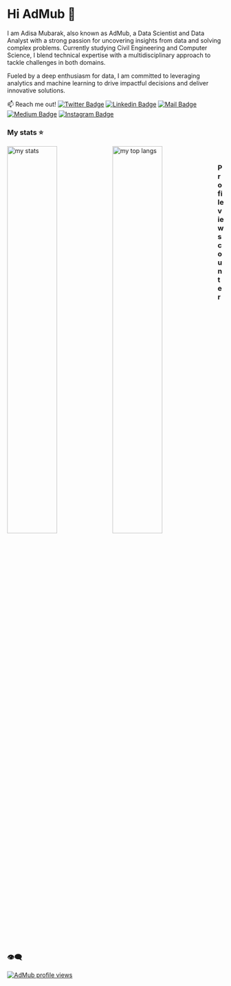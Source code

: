 # Hi AdMub 👋

I am Adisa Mubarak, also known as AdMub, a Data Scientist and Data Analyst with a strong passion for uncovering insights from data and solving complex problems. Currently studying Civil Engineering and Computer Science, I blend technical expertise with a multidisciplinary approach to tackle challenges in both domains.

Fueled by a deep enthusiasm for data, I am committed to leveraging analytics and machine learning to drive impactful decisions and deliver innovative solutions.

:mailbox: Reach me out!
[![Twitter Badge](https://img.shields.io/badge/-@AdisaAdmub-1ca0f1?style=flat&labelColor=1ca0f1&logo=twitter&logoColor=white&link=https://x.com/AdisaAdmub)](https://x.com/AdisaAdmub) 
[![Linkedin Badge](https://img.shields.io/badge/-Mubarak_Adisa-0e76a8?style=flat&labelColor=0e76a8&logo=linkedin&logoColor=white&link=https://www.linkedin.com/in/mubarak-adisa-334a441b6/)](https://www.linkedin.com/in/mubarak-adisa-334a441b6/) 
[![Mail Badge](https://img.shields.io/badge/-admub465-c0392b?style=flat&labelColor=c0392b&logo=gmail&logoColor=white)](mailto:admub465@gmail.com)
[![Medium Badge](https://img.shields.io/badge/-@admub465-000000?style=flat&labelColor=000000&logo=medium&logoColor=white&link=https://medium.com/@admub465)](https://medium.com/@admub465) 
[![Instagram Badge](https://img.shields.io/badge/-mubarakadisa-e84393?style=flat&labelColor=e84393&logo=instagram&logoColor=white&link=https://www.instagram.com/mubarakadisa/?hl=en)](https://www.instagram.com/mubarakadisa/?hl=en)



### My stats ⭐
<img alt="my stats" align="left" width="48%" src="https://github-readme-stats.vercel.app/api?username=AdMub"/>
<img alt="my top langs" align="left" width="48%" src="https://github-readme-stats.vercel.app/api/top-langs/?username=AdMub&layout=compact"/>

<br/>

### Profile views counter 👁️‍🗨️
[![AdMub profile views](https://u8views.com/api/v1/github/profiles/7869344/views/day-week-month-total-count.svg)](https://u8views.com/github/AdMub)
